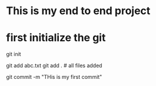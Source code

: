 # This is my end to end project 

# first initialize the git 

git init

git add abc.txt
git add .   # all files added


git commit -m "THis is my first commit"